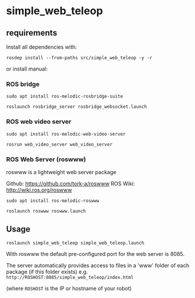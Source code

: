 # simple_web_teleop


## requirements 
Install all dependencies with:

`rosdep install --from-paths src/simple_web_teleop -y -r`

or install manual:

### ROS bridge 

`sudo apt install ros-melodic-rosbridge-suite`

`roslaunch rosbridge_server rosbridge_websocket.launch`

### ROS web video server
`sudo apt install ros-melodic-web-video-server`

`rosrun web_video_server web_video_server`

### ROS Web Server (roswww) 

roswww is a lightweight web server package

Github: https://github.com/tork-a/roswww
ROS Wiki: http://wiki.ros.org/roswww

`sudo apt install ros-melodic-roswww`

`roslaunch roswww roswww.launch`


## Usage

`roslaunch simple_web_teleop simple_web_teleop.launch`

With roswww the default pre-configured port for the web server is 8085.

The server automatically provides access to files in a 'www' folder of each package (if this folder exists)
e.g.
 `http://ROSHOST:8085/simple_web_teleop/index.html`

(where `ROSHOST` is the IP or hostname of your robot)

